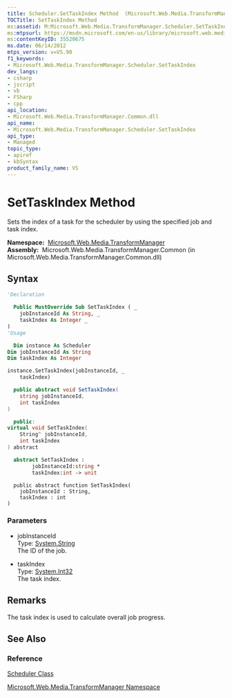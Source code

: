```yaml
---
title: Scheduler.SetTaskIndex Method  (Microsoft.Web.Media.TransformManager)
TOCTitle: SetTaskIndex Method
ms:assetid: M:Microsoft.Web.Media.TransformManager.Scheduler.SetTaskIndex(System.String,System.Int32)
ms:mtpsurl: https://msdn.microsoft.com/en-us/library/microsoft.web.media.transformmanager.scheduler.settaskindex(v=VS.90)
ms:contentKeyID: 35520675
ms.date: 06/14/2012
mtps_version: v=VS.90
f1_keywords:
- Microsoft.Web.Media.TransformManager.Scheduler.SetTaskIndex
dev_langs:
- csharp
- jscript
- vb
- FSharp
- cpp
api_location:
- Microsoft.Web.Media.TransformManager.Common.dll
api_name:
- Microsoft.Web.Media.TransformManager.Scheduler.SetTaskIndex
api_type:
- Managed
topic_type:
- apiref
- kbSyntax
product_family_name: VS
---
```


# SetTaskIndex Method

Sets the index of a task for the scheduler by using the specified job and task index.

**Namespace:**  [Microsoft.Web.Media.TransformManager](microsoft-web-media-transformmanager-namespace.md)  
**Assembly:**  Microsoft.Web.Media.TransformManager.Common (in Microsoft.Web.Media.TransformManager.Common.dll)

## Syntax

```vb
'Declaration

  Public MustOverride Sub SetTaskIndex ( _
    jobInstanceId As String, _
    taskIndex As Integer _
)
'Usage

  Dim instance As Scheduler
Dim jobInstanceId As String
Dim taskIndex As Integer

instance.SetTaskIndex(jobInstanceId, _
    taskIndex)
```

```csharp
  public abstract void SetTaskIndex(
    string jobInstanceId,
    int taskIndex
)
```

```cpp
  public:
virtual void SetTaskIndex(
    String^ jobInstanceId, 
    int taskIndex
) abstract
```

``` fsharp
  abstract SetTaskIndex : 
        jobInstanceId:string * 
        taskIndex:int -> unit 
```

```jscript
  public abstract function SetTaskIndex(
    jobInstanceId : String, 
    taskIndex : int
)
```

### Parameters

  - jobInstanceId  
    Type: [System.String](https://msdn.microsoft.com/library/s1wwdcbf)  
    The ID of the job.  

<!-- end list -->

  - taskIndex  
    Type: [System.Int32](https://msdn.microsoft.com/library/td2s409d)  
    The task index.  

## Remarks

The task index is used to calculate overall job progress.

## See Also

### Reference

[Scheduler Class](scheduler-class-microsoft-web-media-transformmanager.md)

[Microsoft.Web.Media.TransformManager Namespace](microsoft-web-media-transformmanager-namespace.md)

